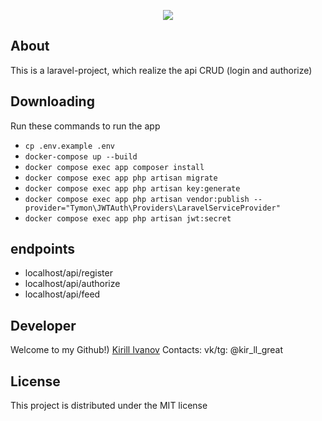 <p align="center">
      <img src="[(https://postimg.cc/RNN9mHbx)](https://i.postimg.cc/c4cJQ7RC/2024-03-31-224436044.png)">
</p>

## About

This is a laravel-project, which realize the api CRUD (login and authorize)

## Downloading

Run these commands to run the app
* ```cp .env.example .env```
* ```docker-compose up --build```
* ```docker compose exec app composer install```
* ```docker compose exec app php artisan migrate```
* ```docker compose exec app php artisan key:generate```
* ```docker compose exec app php artisan vendor:publish --provider="Tymon\JWTAuth\Providers\LaravelServiceProvider"```
* ```docker compose exec app php artisan jwt:secret```


## endpoints
* localhost/api/register
* localhost/api/authorize
* localhost/api/feed


## Developer

Welcome to my Github!) [Kirill Ivanov](https://github.com/Kirushik-kir)
Contacts:
vk/tg: @kir_ll_great


## License

This project is distributed under the MIT license
